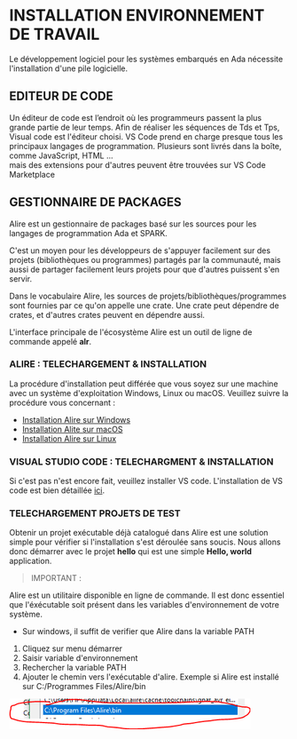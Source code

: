 # INSTALLATION ENVIRONNEMENT DE TRAVAIL


Le développement logiciel pour les systèmes embarqués en Ada nécessite l'installation d'une pile logicielle.


## EDITEUR DE CODE


Un éditeur de code est l’endroit où les programmeurs passent la plus grande partie de leur temps.
Afin de réaliser les séquences de Tds et Tps, Visual code est l'éditeur choisi. VS Code prend en charge presque 
tous les principaux langages de programmation. Plusieurs sont livrés dans la boîte, comme JavaScript, HTML ...  
mais des extensions pour d'autres peuvent être trouvées sur VS Code Marketplace


## GESTIONNAIRE DE PACKAGES


Alire est un gestionnaire de packages basé sur les sources pour les langages de programmation Ada et SPARK.

C'est un moyen pour les développeurs de s'appuyer facilement sur des projets (bibliothèques ou programmes) partagés par la communauté, 
mais aussi de partager facilement leurs projets pour que d'autres puissent s'en servir.

Dans le vocabulaire Alire, les sources de projets/bibliothèques/programmes sont fournies par ce qu'on appelle une crate. 
Une crate peut dépendre de crates, et d'autres crates peuvent en dépendre aussi.

L'interface principale de l'écosystème Alire est un outil de ligne de commande appelé **alr**.


### ALIRE : TELECHARGEMENT & INSTALLATION


La procédure d'installation peut différée que vous soyez sur une machine avec un système d'exploitation Windows, Linux ou macOS.
Veuillez suivre la procédure vous concernant :


- [Installation Alire sur Windows](https://alire.ada.dev/docs/#alr-on-windows)
- [Installation Alite sur macOS](https://alire.ada.dev/docs/#alr-on-macos)
- [Installation Alire sur Linux](https://alire.ada.dev/docs/#alr-on-linux)


### VISUAL STUDIO CODE : TELECHARGMENT & INSTALLATION


Si c'est pas n'est encore fait, veuillez installer VS code. L'installation de VS code est bien détaillée [ici](https://code.visualstudio.com/download).


### TELECHARGEMENT PROJETS DE TEST


Obtenir un projet exécutable déjà catalogué dans Alire est une solution simple pour vérifier si l'installation s'est déroulée sans soucis.
Nous allons donc démarrer avec le projet **hello** qui est une simple **Hello, world** application.

> IMPORTANT :

Alire est un utilitaire disponible en ligne de commande. Il est donc essentiel que l'éxécutable soit présent dans les variables d'environnement de votre
système.

- Sur windows, il suffit de verifier que Alire dans la variable PATH

1. Cliquez sur menu démarrer
2. Saisir variable d'environnement
3. Rechercher la variable PATH
4. Ajouter le chemin vers l'exécutable d'alire. Exemple si Alire est installé sur C:/Programmes Files/Alire/bin

![alire path](./images/alire_path.png)